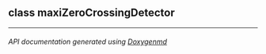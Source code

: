 ## class maxiZeroCrossingDetector



---

###### API documentation generated using [Doxygenmd](https://github.com/d99kris/doxygenmd)

